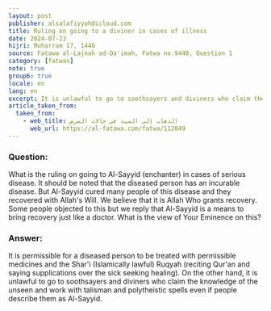 ```yaml
---
layout: post
publisher: alsalafiyyah@icloud.com
title: Ruling on going to a diviner in cases of illness
date: 2024-07-23
hijri: Muharram 17, 1446
source: Fatawa al-Lajnah ad-Da'imah, Fatwa no.9440‏, Question 1
category: [fatwas]
note: true
group6: true
locale: en
lang: en
excerpt: It is unlawful to go to soothsayers and diviners who claim the knowledge of the unseen and work with talisman and polytheistic spells even if people describe them as Al-Sayyid.
article_taken_from: 
  taken_from:
    - web_title: الذهاب إلى السيد في حالات المرض 
      web_url: https://al-fatawa.com/fatwa/112049
---
```


### Question: 
What is the ruling on going to Al-Sayyid (enchanter) in cases of serious disease. It should be noted that the diseased person has an incurable disease. But Al-Sayyid cured many people of this disease and they recovered with Allah's Will. We believe that it is Allah Who grants recovery. Some people objected to this but we reply that Al-Sayyid is a means to bring recovery just like a doctor. What is the view of Your Eminence on this?

### Answer: 
It is permissible for a diseased person to be treated with permissible medicines and the Shar'i (Islamically lawful) Ruqyah (reciting Qur'an and saying supplications over the sick seeking healing). On the other hand, it is unlawful to go to soothsayers and diviners who claim the knowledge of the unseen and work with talisman and polytheistic spells even if people describe them as Al-Sayyid.
